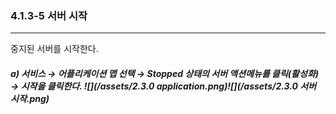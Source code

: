 ### 4.1.3-5 서버 시작

---

중지된 서버를 시작한다.

##### a\) 서비스 → 어플리케이션 맵 선택 → Stopped 상태의 서버 액션메뉴를 클릭\(활성화\) → 시작을 클릭한다. ![](/assets/2.3.0 application.png)![](/assets/2.3.0 서버 시작.png)



